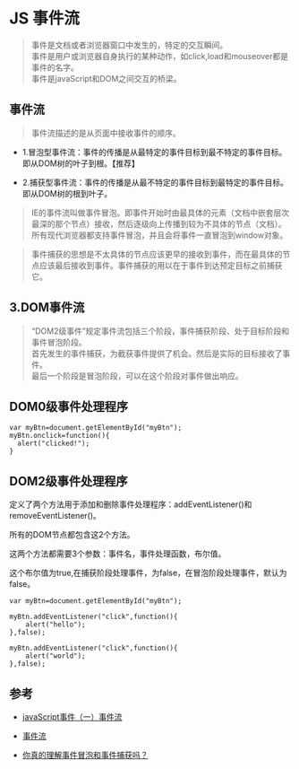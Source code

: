 # JS 事件流

>事件是文档或者浏览器窗口中发生的，特定的交互瞬间。  
事件是用户或浏览器自身执行的某种动作，如click,load和mouseover都是事件的名字。   
事件是javaScript和DOM之间交互的桥梁。  


## 事件流

>事件流描述的是从页面中接收事件的顺序。

- 1.冒泡型事件流：事件的传播是从最特定的事件目标到最不特定的事件目标。即从DOM树的叶子到根。【推荐】

- 2.捕获型事件流：事件的传播是从最不特定的事件目标到最特定的事件目标。即从DOM树的根到叶子。

>IE的事件流叫做事件冒泡。即事件开始时由最具体的元素（文档中嵌套层次最深的那个节点）接收，然后逐级向上传播到较为不具体的节点（文档）。  
所有现代浏览器都支持事件冒泡，并且会将事件一直冒泡到window对象。

>事件捕获的思想是不太具体的节点应该更早的接收到事件，而在最具体的节点应该最后接收到事件。事件捕获的用以在于事件到达预定目标之前捕获它。


## 3.DOM事件流
>“DOM2级事件”规定事件流包括三个阶段，事件捕获阶段、处于目标阶段和事件冒泡阶段。  
首先发生的事件捕获，为截获事件提供了机会。然后是实际的目标接收了事件。  
最后一个阶段是冒泡阶段，可以在这个阶段对事件做出响应。

## DOM0级事件处理程序

```
var myBtn=document.getElementById("myBtn");
myBtn.onclick=function(){
  alert("clicked!");
}
```

## DOM2级事件处理程序

定义了两个方法用于添加和删除事件处理程序：addEventListener()和removeEventListener()。

所有的DOM节点都包含这2个方法。

这两个方法都需要3个参数：事件名，事件处理函数，布尔值。

这个布尔值为true,在捕获阶段处理事件，为false，在冒泡阶段处理事件，默认为false。

```
var myBtn=document.getElementById("myBtn");

myBtn.addEventListener("click",function(){
    alert("hello");
},false);

myBtn.addEventListener("click",function(){
    alert("world");
},false);

```


## 参考
- [javaScript事件（一）事件流](https://www.cnblogs.com/starof/p/4066381.html)
- [事件流](https://fairyly.github.io/mybooks/JavaScript%E9%AB%98%E7%BA%A7%E7%A8%8B%E5%BA%8F%E8%AE%BE%E8%AE%A1%EF%BC%88%E7%AC%AC3%E7%89%88%EF%BC%89%E4%B8%AD%E6%96%87%20%E9%AB%98%E6%B8%85%20%E5%AE%8C%E6%95%B4.pdf)

- [你真的理解事件冒泡和事件捕获吗？](https://segmentfault.com/a/1190000012729080)
